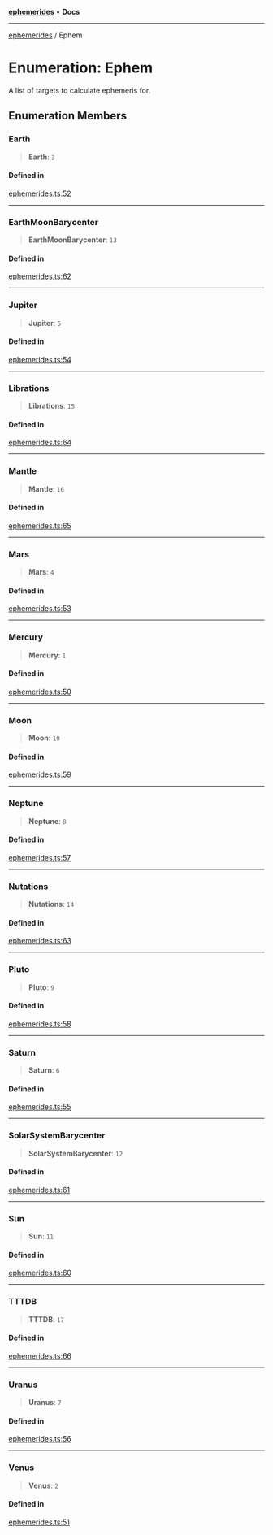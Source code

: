 [**ephemerides**](../README.md) • **Docs**

---

[ephemerides](../README.md) / Ephem

# Enumeration: Ephem

A list of targets to calculate ephemeris for.

## Enumeration Members

### Earth

> **Earth**: `3`

#### Defined in

[ephemerides.ts:52](https://github.com/mshogren/astronomy/blob/3ddd8bb18c6e65bf5067df1c2b52ff8afd2db9b1/js/ephemerides/src/ephemerides.ts#L52)

---

### EarthMoonBarycenter

> **EarthMoonBarycenter**: `13`

#### Defined in

[ephemerides.ts:62](https://github.com/mshogren/astronomy/blob/3ddd8bb18c6e65bf5067df1c2b52ff8afd2db9b1/js/ephemerides/src/ephemerides.ts#L62)

---

### Jupiter

> **Jupiter**: `5`

#### Defined in

[ephemerides.ts:54](https://github.com/mshogren/astronomy/blob/3ddd8bb18c6e65bf5067df1c2b52ff8afd2db9b1/js/ephemerides/src/ephemerides.ts#L54)

---

### Librations

> **Librations**: `15`

#### Defined in

[ephemerides.ts:64](https://github.com/mshogren/astronomy/blob/3ddd8bb18c6e65bf5067df1c2b52ff8afd2db9b1/js/ephemerides/src/ephemerides.ts#L64)

---

### Mantle

> **Mantle**: `16`

#### Defined in

[ephemerides.ts:65](https://github.com/mshogren/astronomy/blob/3ddd8bb18c6e65bf5067df1c2b52ff8afd2db9b1/js/ephemerides/src/ephemerides.ts#L65)

---

### Mars

> **Mars**: `4`

#### Defined in

[ephemerides.ts:53](https://github.com/mshogren/astronomy/blob/3ddd8bb18c6e65bf5067df1c2b52ff8afd2db9b1/js/ephemerides/src/ephemerides.ts#L53)

---

### Mercury

> **Mercury**: `1`

#### Defined in

[ephemerides.ts:50](https://github.com/mshogren/astronomy/blob/3ddd8bb18c6e65bf5067df1c2b52ff8afd2db9b1/js/ephemerides/src/ephemerides.ts#L50)

---

### Moon

> **Moon**: `10`

#### Defined in

[ephemerides.ts:59](https://github.com/mshogren/astronomy/blob/3ddd8bb18c6e65bf5067df1c2b52ff8afd2db9b1/js/ephemerides/src/ephemerides.ts#L59)

---

### Neptune

> **Neptune**: `8`

#### Defined in

[ephemerides.ts:57](https://github.com/mshogren/astronomy/blob/3ddd8bb18c6e65bf5067df1c2b52ff8afd2db9b1/js/ephemerides/src/ephemerides.ts#L57)

---

### Nutations

> **Nutations**: `14`

#### Defined in

[ephemerides.ts:63](https://github.com/mshogren/astronomy/blob/3ddd8bb18c6e65bf5067df1c2b52ff8afd2db9b1/js/ephemerides/src/ephemerides.ts#L63)

---

### Pluto

> **Pluto**: `9`

#### Defined in

[ephemerides.ts:58](https://github.com/mshogren/astronomy/blob/3ddd8bb18c6e65bf5067df1c2b52ff8afd2db9b1/js/ephemerides/src/ephemerides.ts#L58)

---

### Saturn

> **Saturn**: `6`

#### Defined in

[ephemerides.ts:55](https://github.com/mshogren/astronomy/blob/3ddd8bb18c6e65bf5067df1c2b52ff8afd2db9b1/js/ephemerides/src/ephemerides.ts#L55)

---

### SolarSystemBarycenter

> **SolarSystemBarycenter**: `12`

#### Defined in

[ephemerides.ts:61](https://github.com/mshogren/astronomy/blob/3ddd8bb18c6e65bf5067df1c2b52ff8afd2db9b1/js/ephemerides/src/ephemerides.ts#L61)

---

### Sun

> **Sun**: `11`

#### Defined in

[ephemerides.ts:60](https://github.com/mshogren/astronomy/blob/3ddd8bb18c6e65bf5067df1c2b52ff8afd2db9b1/js/ephemerides/src/ephemerides.ts#L60)

---

### TTTDB

> **TTTDB**: `17`

#### Defined in

[ephemerides.ts:66](https://github.com/mshogren/astronomy/blob/3ddd8bb18c6e65bf5067df1c2b52ff8afd2db9b1/js/ephemerides/src/ephemerides.ts#L66)

---

### Uranus

> **Uranus**: `7`

#### Defined in

[ephemerides.ts:56](https://github.com/mshogren/astronomy/blob/3ddd8bb18c6e65bf5067df1c2b52ff8afd2db9b1/js/ephemerides/src/ephemerides.ts#L56)

---

### Venus

> **Venus**: `2`

#### Defined in

[ephemerides.ts:51](https://github.com/mshogren/astronomy/blob/3ddd8bb18c6e65bf5067df1c2b52ff8afd2db9b1/js/ephemerides/src/ephemerides.ts#L51)
